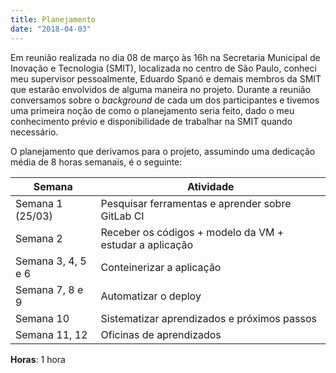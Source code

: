 ```yaml
---
title: Planejamento
date: "2018-04-03"
---
```


Em reunião realizada no dia 08 de março às 16h na Secretaria Municipal de Inovação e Tecnologia (SMIT), localizada no centro de São Paulo, conheci meu supervisor pessoalmente, Eduardo Spanó e demais membros da SMIT que estarão envolvidos de alguma maneira no projeto. Durante a reunião conversamos sobre o _background_ de cada um dos participantes e tivemos uma primeira noção de como o planejamento seria feito, dado o meu conhecimento prévio e disponibilidade de trabalhar na SMIT quando necessário.

O planejamento que derivamos para o projeto, assumindo uma dedicação média de 8 horas semanais, é o seguinte:

| Semana             | Atividade                                               |
| ------------------ | ------------------------------------------------------- |
| Semana 1 (25/03)   | Pesquisar ferramentas e aprender sobre GitLab CI        |
| Semana 2           | Receber os códigos + modelo da VM + estudar a aplicação |
| Semana 3, 4, 5 e 6 | Conteinerizar a aplicação                               |
| Semana 7, 8 e 9    | Automatizar o deploy                                    |
| Semana 10          | Sistematizar aprendizados e próximos passos             |
| Semana 11, 12      | Oficinas de aprendizados                                |

**Horas**: 1 hora
